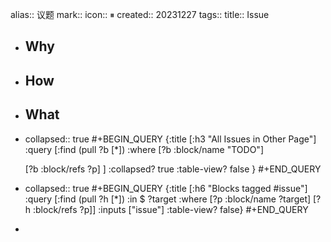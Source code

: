alias:: 议题
mark:: 
icon:: ⏸
created:: 20231227
tags:: 
title:: Issue

- ## Why
- ## How
- ## What
- collapsed:: true
  #+BEGIN_QUERY
  {:title [:h3 "All Issues in Other Page"]
   :query [:find (pull ?b [*])
           :where
           [?b :block/name "TODO"]
           
  [?b :block/refs ?p]
  ]
   :collapsed? true
   :table-view? false
  }
  #+END_QUERY
- collapsed:: true
  #+BEGIN_QUERY
    {:title [:h6 "Blocks tagged #issue"]
     :query [:find (pull ?h [*])
             :in $ ?target
             :where
             [?p :block/name ?target]
             [?h :block/refs ?p]] 
     :inputs ["issue"]
     :table-view? false}
   #+END_QUERY
-
